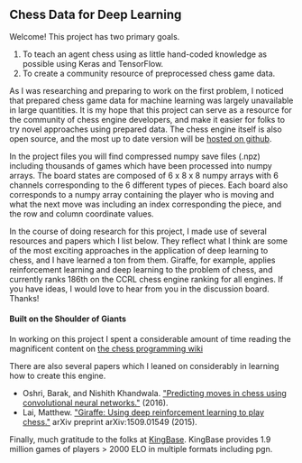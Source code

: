 ## Chess Data for Deep Learning

Welcome!  This project has two primary goals.  

1.  To teach an agent chess using as little hand-coded knowledge as possible using Keras and TensorFlow.  
2.  To create a community resource of preprocessed chess game data.

As I was researching and preparing to work on the first problem, I noticed that prepared chess game data for machine learning was largely unavailable in large quantities.  It is my hope that this project can serve as a resource for the community of chess engine developers, and make it easier for folks to try novel approaches using prepared data.  The chess engine itself is also open source, and the most up to date version will be [hosted on github](https://github.com/mrklees/deepconv-chess). 

In the project files you will find compressed numpy save files (.npz) including thousands of games which have been processed into numpy arrays. The board states are composed of 6 x 8 x 8 numpy arrays with 6 channels corresponding to the 6 different types of pieces. Each board also corresponds to a numpy array containing the player who is moving and what the next move was including an index corresponding the piece, and the row and column coordinate values. 

In the course of doing research for this project, I made use of several resources and papers which I list below. They reflect what I think are some of the most exciting approaches in the application of deep learning to chess, and I have learned a ton from them. Giraffe, for example, applies reinforcement learning and deep learning to the problem of chess, and currently ranks 186th on the CCRL chess engine ranking for all engines. If you have ideas, I would love to hear from you in the discussion board.   Thanks!

#### Built on the Shoulder of Giants
In working on this project I spent a considerable amount of time reading the magnificent content on [the chess programming wiki](https://chessprogramming.wikispaces.com/)

There are also several papers which I leaned on considerably in learning how to create this engine.

*  Oshri, Barak, and Nishith Khandwala. ["Predicting moves in chess using convolutional neural networks."](http://cs231n.stanford.edu/reports/2015/pdfs/ConvChess.pdf) (2016). 
*  Lai, Matthew. ["Giraffe: Using deep reinforcement learning to play chess."](https://arxiv.org/abs/1509.01549) arXiv preprint arXiv:1509.01549 (2015).

Finally, much gratitude to the folks at [KingBase](kingbase-chess.net). KingBase provides 1.9 million games of players > 2000 ELO in multiple formats including pgn.